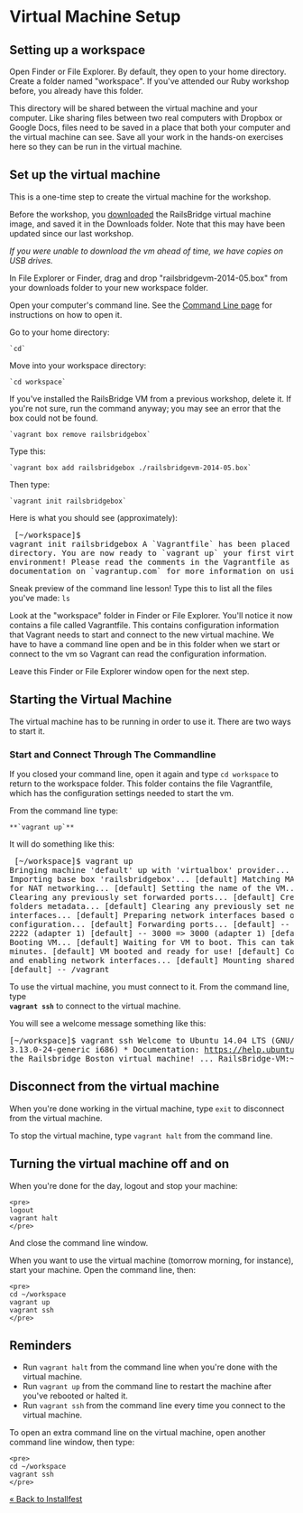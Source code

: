 # Virtual Machine Setup

## Setting up a workspace

Open Finder or File Explorer.  By default, they open to your home directory.  Create a folder named "workspace".  If you've attended our Ruby workshop before, you already have this folder.

This directory will be shared between the virtual machine and your computer. Like sharing files between two real computers with Dropbox or Google Docs, files need to be saved in a place that both your computer and the virtual machine can see. Save all your work in the hands-on exercises here so they can be run in the virtual machine.

## Set up the virtual machine

This is a one-time step to create the virtual machine for the workshop.

Before the workshop, you [downloaded](/downloads) the RailsBridge virtual machine image, and saved it in the Downloads folder.  Note that this may have been updated since our last workshop.

*If you were unable to download the vm ahead of time, we have copies on USB drives.*

In File Explorer or Finder, drag and drop "railsbridgevm-2014-05.box" from your downloads folder to your new workspace folder.

Open your computer's command line. See the [Command Line page](/installfest/command_line) for instructions on how to open it.

Go to your home directory:

    `cd`

Move into your workspace directory:

    `cd workspace`

If you've installed the RailsBridge VM from a previous workshop, delete it.  If you're not sure, run the command anyway; you may see an error that the box could not be found.

    `vagrant box remove railsbridgebox`

Type this:

    `vagrant box add railsbridgebox ./railsbridgevm-2014-05.box`

Then type:

    `vagrant init railsbridgebox`

Here is what you should see (approximately):
    <pre>
    [~/workspace]$ vagrant init railsbridgebox
    A \`Vagrantfile\` has been placed in this directory. You are now
    ready to \`vagrant up\` your first virtual environment! Please read
    the comments in the Vagrantfile as well as documentation on
    \`vagrantup.com\` for more information on using Vagrant.
    </pre>

Sneak preview of the command line lesson!  Type this to list all the files you've made:
    `ls`

Look at the "workspace" folder in Finder or File Explorer. You'll notice it now contains a file called Vagrantfile.  This contains configuration information that Vagrant needs to start and connect to the new virtual machine.  We have to have a command line open and be in this folder when we start or connect to the vm so Vagrant can read the configuration information.

Leave this Finder or File Explorer window open for the next step.

## Starting the Virtual Machine

The virtual machine has to be running in order to use it.  There are two ways to start it.


### Start and Connect Through The Commandline

If you closed your command line, open it again and type
`cd workspace`
to return to the workspace folder.  This folder contains the file Vagrantfile, which has the configuration settings needed to start the vm.


From the command line type:

    **`vagrant up`**

It will do something like this:
    <pre>
    [~/workspace]$ vagrant up
    Bringing machine 'default' up with 'virtualbox' provider...
    [default] Importing base box 'railsbridgebox'...
    [default] Matching MAC address for NAT networking...
    [default] Setting the name of the VM...
    [default] Clearing any previously set forwarded ports...
    [default] Creating shared folders metadata...
    [default] Clearing any previously set network interfaces...
    [default] Preparing network interfaces based on configuration...
    [default] Forwarding ports...
    [default] -- 22 => 2222 (adapter 1)
    [default] -- 3000 => 3000 (adapter 1)
    [default] Booting VM...
    [default] Waiting for VM to boot. This can take a few minutes.
    [default] VM booted and ready for use!
    [default] Configuring and enabling network interfaces...
    [default] Mounting shared folders...
    [default] -- /vagrant
    </pre>


To use the virtual machine, you must connect to it.  From the command line, type  
**`vagrant ssh`** 
to connect to the virtual machine. 

You will see a welcome message something like this:
    <pre>
    [~/workspace]$ vagrant ssh
    Welcome to Ubuntu 14.04 LTS (GNU/Linux 3.13.0-24-generic i686)
    * Documentation:  https://help.ubuntu.com/
    Welcome to the Railsbridge Boston virtual machine!
    ...
    RailsBridge-VM:~/workspace$ 
    </pre>

## Disconnect from the virtual machine

When you're done working in the virtual machine, type `exit` to disconnect from the virtual machine.

To stop the virtual machine, type `vagrant halt` from the command line.

## Turning the virtual machine off and on

When you're done for the day, logout and stop your machine:

    <pre>
    logout
    vagrant halt
    </pre>

And close the command line window.

When you want to use the virtual machine (tomorrow morning, for instance),
start your machine. Open the command line, then:

    <pre>
    cd ~/workspace
    vagrant up
    vagrant ssh
    </pre>

## Reminders

* Run `vagrant halt` from the command line when you're done with the virtual machine.
* Run `vagrant up` from the command line to restart the machine after you've rebooted or halted it.
* Run `vagrant ssh` from the command line every time you connect to the virtual machine.

To open an extra command line
on the virtual machine, open another command line window, then type:

    <pre>
    cd ~/workspace
    vagrant ssh
    </pre>



[« Back to Installfest](/installfest)
